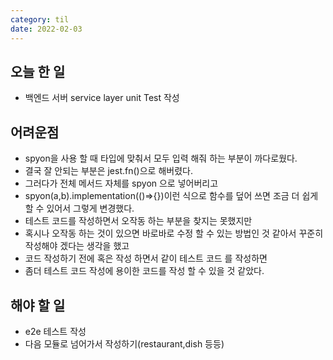 ```yaml
---
category: til
date: 2022-02-03
---
```


## 오늘 한 일

- 백엔드 서버 service layer unit Test 작성

## 어려운점

- spyon을 사용 할 때 타입에 맞춰서 모두 입력 해줘 하는 부분이 까다로웠다.
- 결국 잘 안되는 부분은 jest.fn()으로 해버렸다.
- 그러다가 전체 메서드 자체를 spyon 으로 넣어버리고
- spyon(a,b).implementation(()=>{})이런 식으로 함수를 덮어 쓰면 조금 더 쉽게 할 수 있어서 그렇게 변경했다.
- 테스트 코드를 작성하면서 오작동 하는 부분을 찾지는 못했지만
- 혹시나 오작동 하는 것이 있으면 바로바로 수정 할 수 있는 방법인 것 같아서 꾸준히 작성해야 겠다는 생각을 했고
- 코드 작성하기 전에 혹은 작성 하면서 같이 테스트 코드 를 작성하면
- 좀더 테스트 코드 작성에 용이한 코드를 작성 할 수 있을 것 같았다.

## 해야 할 일

- e2e 테스트 작성
- 다음 모듈로 넘어가서 작성하기(restaurant,dish 등등)
